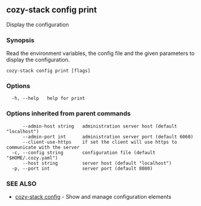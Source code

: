 ## cozy-stack config print

Display the configuration

### Synopsis


Read the environment variables, the config file and
the given parameters to display the configuration.

```
cozy-stack config print [flags]
```

### Options

```
  -h, --help   help for print
```

### Options inherited from parent commands

```
      --admin-host string   administration server host (default "localhost")
      --admin-port int      administration server port (default 6060)
      --client-use-https    if set the client will use https to communicate with the server
  -c, --config string       configuration file (default "$HOME/.cozy.yaml")
      --host string         server host (default "localhost")
  -p, --port int            server port (default 8080)
```

### SEE ALSO
* [cozy-stack config](cozy-stack_config.md)	 - Show and manage configuration elements

